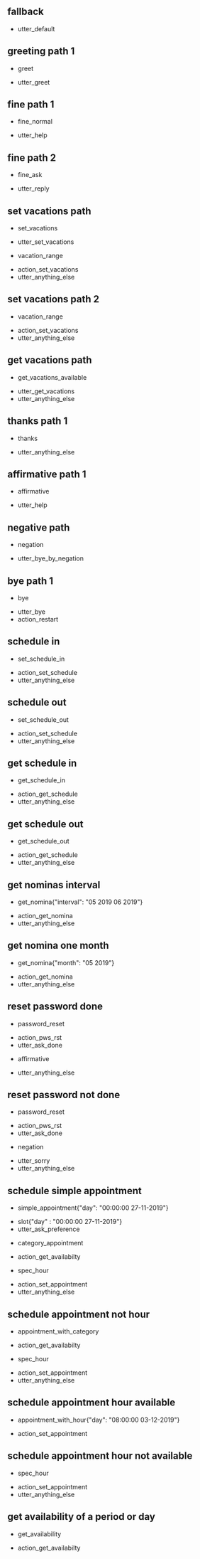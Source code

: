 ## fallback
- utter_default

## greeting path 1
* greet
- utter_greet

## fine path 1
* fine_normal
- utter_help

## fine path 2
* fine_ask
- utter_reply

## set vacations path
* set_vacations
- utter_set_vacations
* vacation_range
- action_set_vacations
- utter_anything_else

## set vacations path 2
* vacation_range
- action_set_vacations
- utter_anything_else

## get vacations path
* get_vacations_available
- utter_get_vacations
- utter_anything_else

## thanks path 1
* thanks
- utter_anything_else

## affirmative path 1
* affirmative
- utter_help

## negative path
* negation
- utter_bye_by_negation

## bye path 1
* bye
- utter_bye
- action_restart

## schedule  in 
* set_schedule_in
- action_set_schedule
- utter_anything_else

## schedule  out 
* set_schedule_out
- action_set_schedule
- utter_anything_else

## get schedule in
* get_schedule_in
- action_get_schedule
- utter_anything_else

## get schedule out
* get_schedule_out
- action_get_schedule
- utter_anything_else

## get nominas interval
* get_nomina{"interval": "05 2019 06 2019"}
- action_get_nomina
- utter_anything_else

## get nomina one month
* get_nomina{"month": "05 2019"}
- action_get_nomina
- utter_anything_else

## reset password done
* password_reset
- action_pws_rst
- utter_ask_done
* affirmative
- utter_anything_else

## reset password not done
* password_reset
- action_pws_rst
- utter_ask_done
* negation
- utter_sorry
- utter_anything_else

## schedule simple appointment
* simple_appointment{"day": "00:00:00 27-11-2019"}
- slot{"day" : "00:00:00 27-11-2019"}
- utter_ask_preference
* category_appointment
- action_get_availabilty
* spec_hour
- action_set_appointment
- utter_anything_else

## schedule appointment not hour
* appointment_with_category
- action_get_availabilty
* spec_hour
- action_set_appointment
- utter_anything_else

## schedule appointment hour available
* appointment_with_hour{"day": "08:00:00 03-12-2019"}
- action_set_appointment

## schedule appointment hour not available
* spec_hour
- action_set_appointment
- utter_anything_else

## get availability of a period or day
* get_availability
- action_get_availabilty


